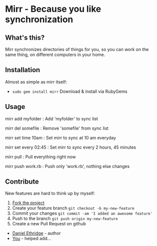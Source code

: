 # Mirr - Because you like synchronization

## What's this?

Mirr synchronizes directories of things for you, so you can 
work on the same thing, on different computers in your home.

## Installation

Almost as simple as mirr itself:

+ `sudo gem install mirr` Download & install via RubyGems

## Usage

mirr add myfolder      :   Add 'myfolder' to sync list

mirr del somefile      :   Remove 'somefile' from sync list

mirr set time 10am     :   Set mirr to sync at 10 am everyday

mirr set every 02:45   :   Set mirr to sync every 2 hours, 45 minutes

mirr pull              :   Pull everything right now

mirr push work.rb      :   Push only 'work.rb', nothing else changes

## Contribute

New features are hard to think up by myself:

1. [Fork the project](https://github.com/wlib/mirr/fork)
2. Create your feature branch `git checkout -b my-new-feature`
3. Commit your changes `git commit -am 'I added an awesome feature'`
4. Push to the branch `git push origin my-new-feature`
5. Create a new Pull Request on github

+ [Daniel Ethridge](https://wlib.github.io) - author
+ [You](https://yourwebsite.com) - helped add...